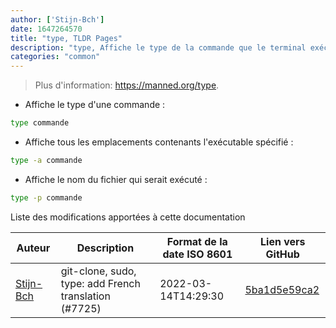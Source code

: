 ```yaml
---
author: ['Stijn-Bch']
date: 1647264570
title: "type, TLDR Pages"
description: "type, Affiche le type de la commande que le terminal exécuterait."
categories: "common"
---
```

> Plus d'information: <https://manned.org/type>.

- Affiche le type d'une commande :

```bash
type commande
```

- Affiche tous les emplacements contenants l'exécutable spécifié :

```bash
type -a commande
```

- Affiche le nom du fichier qui serait exécuté :

```bash
type -p commande
```
Liste des modifications apportées à cette documentation


Auteur | Description | Format de la date ISO 8601 | Lien vers GitHub
------|-----|-----|-----
[Stijn-Bch](mailto:98285722+Stijn-Bch@users.noreply.github.com) | git-clone, sudo, type: add French translation (#7725) | 2022-03-14T14:29:30 | [5ba1d5e59ca2](https://github.com/tldr-pages/tldr/commit/5ba1d5e59ca238a2428cd1a3bba7a0f568e804f2)

